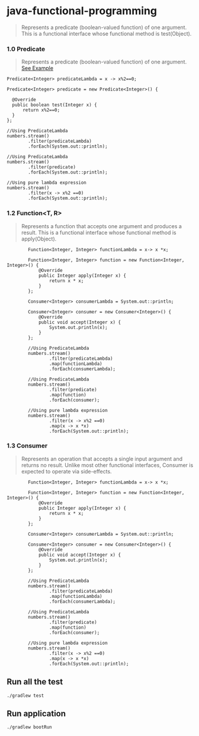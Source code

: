 # java-functional-programming

> Represents a predicate (boolean-valued function) of one argument.
This is a functional interface whose functional method is test(Object).

### 1.0 Predicate <T> 
> Represents a predicate (boolean-valued function) of one argument. [See Example](https://github.com/saurabhshcs/java-functional-programming/blob/main/src/main/java/com/techsharezone/javafunctionalprogramming/functionalinterface/FunctionalInterfaceExample.java)

```
Predicate<Integer> predicateLambda = x -> x%2==0;

Predicate<Integer> predicate = new Predicate<Integer>() {

  @Override
  public boolean test(Integer x) {
      return x%2==0;
  }
};

//Using PredicateLambda
numbers.stream()
        .filter(predicateLambda)
        .forEach(System.out::println);

//Using PredicateLambda
numbers.stream()
        .filter(predicate)
        .forEach(System.out::println);

//Using pure lambda expression
numbers.stream()
        .filter(x -> x%2 ==0)
        .forEach(System.out::println);

```

### 1.2 Function<T, R>
> Represents a function that accepts one argument and produces a result.
This is a functional interface whose functional method is apply(Object).

```
        Function<Integer, Integer> functionLambda = x-> x *x;

        Function<Integer, Integer> function = new Function<Integer, Integer>() {
            @Override
            public Integer apply(Integer x) {
                return x * x;
            }
        };

        Consumer<Integer> consumerLambda = System.out::println;

        Consumer<Integer> consumer = new Consumer<Integer>() {
            @Override
            public void accept(Integer x) {
                System.out.println(x);
            }
        };

        //Using PredicateLambda
        numbers.stream()
                .filter(predicateLambda)
                .map(functionLambda)
                .forEach(consumerLambda);

        //Using PredicateLambda
        numbers.stream()
                .filter(predicate)
                .map(function)
                .forEach(consumer);

        //Using pure lambda expression
        numbers.stream()
                .filter(x -> x%2 ==0)
                .map(x -> x *x)
                .forEach(System.out::println);
```


### 1.3 Consumer<T>
> Represents an operation that accepts a single input argument and returns no result. Unlike most other functional interfaces, Consumer is expected to operate via side-effects.

```
        Function<Integer, Integer> functionLambda = x-> x *x;

        Function<Integer, Integer> function = new Function<Integer, Integer>() {
            @Override
            public Integer apply(Integer x) {
                return x * x;
            }
        };

        Consumer<Integer> consumerLambda = System.out::println;

        Consumer<Integer> consumer = new Consumer<Integer>() {
            @Override
            public void accept(Integer x) {
                System.out.println(x);
            }
        };

        //Using PredicateLambda
        numbers.stream()
                .filter(predicateLambda)
                .map(functionLambda)
                .forEach(consumerLambda);

        //Using PredicateLambda
        numbers.stream()
                .filter(predicate)
                .map(function)
                .forEach(consumer);

        //Using pure lambda expression
        numbers.stream()
                .filter(x -> x%2 ==0)
                .map(x -> x *x)
                .forEach(System.out::println);
```

## Run all the test 

`
./gradlew test
`

## Run application
`
./gradlew bootRun
`
